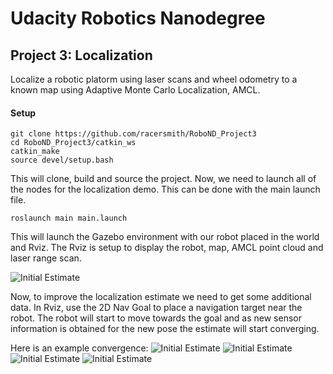 # Udacity Robotics Nanodegree
## Project 3: Localization
Localize a robotic platorm using laser scans and wheel odometry to a known map using Adaptive Monte Carlo Localization, AMCL.

#### Setup
``` shell
git clone https://github.com/racersmith/RoboND_Project3
cd RoboND_Project3/catkin_ws
catkin_make
source devel/setup.bash
```

This will clone, build and source the project.  Now, we need to launch all of the nodes for the localization demo.  This can be done with the main launch file.

``` shell
roslaunch main main.launch
```

This will launch the Gazebo environment with our robot placed in the world and Rviz.  The Rviz is setup to display the robot, map, AMCL point cloud and laser range scan.

![Initial Estimate](/src/media/AMCL_t0.png?raw=true "Initial Estimate")

Now, to improve the localization estimate we need to get some additional data.  In Rviz, use the 2D Nav Goal to place a navigation target near the robot.  The robot will start to move towards the goal and as new sensor information is obtained for the new pose the estimate will start converging.

Here is an example convergence:
![Initial Estimate](/src/media/AMCL_t1.png?raw=true "Initial Estimate")
![Initial Estimate](/src/media/AMCL_t2.png?raw=true "Initial Estimate")
![Initial Estimate](/src/media/AMCL_t3.png?raw=true "Initial Estimate")
![Initial Estimate](/src/media/AMCL_t4.png?raw=true "Initial Estimate")
